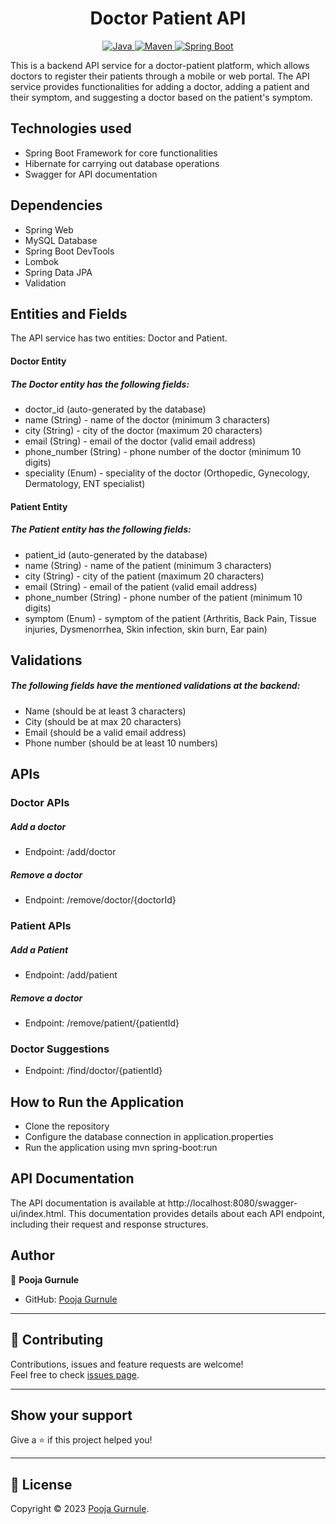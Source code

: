 <h1 align = "center"> Doctor Patient API </h1>

<p align="center">
<a href="Java url">
    <img alt="Java" src="https://img.shields.io/badge/Java->=8-darkblue.svg" />
</a>
<a href="Maven url" >
    <img alt="Maven" src="https://img.shields.io/badge/maven-3.0.5-brightgreen.svg" />
</a>
<a href="Spring Boot url" >
    <img alt="Spring Boot" src="https://img.shields.io/badge/Spring Boot-3.0.6-brightgreen.svg" />
</a>
</p>


This is a backend API service for a doctor-patient platform, which allows doctors to register their patients through a mobile or web portal.
The API service provides functionalities for adding a doctor, adding a patient and their symptom, and suggesting a doctor based on the patient's symptom.

## Technologies used
* Spring Boot Framework for core functionalities
* Hibernate for carrying out database operations
* Swagger for API documentation

## Dependencies

* Spring Web
* MySQL Database
* Spring Boot DevTools
* Lombok
* Spring Data JPA
* Validation

## Entities and Fields
The API service has two entities: Doctor and Patient.

#### Doctor Entity
##### The Doctor entity has the following fields:

* doctor_id (auto-generated by the database)
* name (String) - name of the doctor (minimum 3 characters)
* city (String) - city of the doctor (maximum 20 characters)
* email (String) - email of the doctor (valid email address)
* phone_number (String) - phone number of the doctor (minimum 10 digits)
* speciality (Enum) - speciality of the doctor (Orthopedic, Gynecology, Dermatology, ENT specialist)

#### Patient Entity
##### The Patient entity has the following fields:

* patient_id (auto-generated by the database)
* name (String) - name of the patient (minimum 3 characters)
* city (String) - city of the patient (maximum 20 characters)
* email (String) - email of the patient (valid email address)
* phone_number (String) - phone number of the patient (minimum 10 digits)
* symptom (Enum) - symptom of the patient (Arthritis, Back Pain, Tissue injuries, Dysmenorrhea, Skin infection, skin burn, Ear pain)

## Validations
##### The following fields have the mentioned validations at the backend:

* Name (should be at least 3 characters)
* City (should be at max 20 characters)
* Email (should be a valid email address)
* Phone number (should be at least 10 numbers)

## APIs
### Doctor APIs
##### Add a doctor
* Endpoint: /add/doctor

##### Remove a doctor
* Endpoint: /remove/doctor/{doctorId}

### Patient APIs
##### Add a Patient
* Endpoint: /add/patient

##### Remove a doctor
* Endpoint: /remove/patient/{patientId}

### Doctor Suggestions
* Endpoint: /find/doctor/{patientId}


## How to Run the Application

* Clone the repository
* Configure the database connection in application.properties
* Run the application using mvn spring-boot:run

## API Documentation

The API documentation is available at http://localhost:8080/swagger-ui/index.html. This documentation provides details about each API endpoint, including their request and response structures.


## Author
👤 **Pooja Gurnule**
* GitHub: [Pooja Gurnule](https://github.com/poojagurnule)

---

## 🤝 Contributing
Contributions, issues and feature requests are welcome!<br />Feel free to check [issues page]("url").
  
---

## Show your support
Give a ⭐️ if this project helped you!
  
---

## 📝 License
Copyright © 2023 [Pooja Gurnule](https://github.com/poojagurnule).<br />
